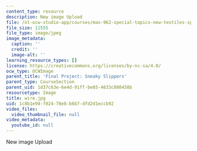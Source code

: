 ```yaml
---
content_type: resource
description: New image Upload
file: /ol-ocw-studio-app/courses/mas-962-special-topics-new-textiles-spring-2010/1c8b1e9df02478e8b6b7dfd2d1eccb92_wire.jpg
file_size: 11555
file_type: image/jpeg
image_metadata:
  caption: ''
  credit: ''
  image-alt: ''
learning_resource_types: []
license: https://creativecommons.org/licenses/by-nc-sa/4.0/
ocw_type: OCWImage
parent_title: 'Final Project: Sneaky Slippers'
parent_type: CourseSection
parent_uid: 1d37c63e-6e4d-91ff-be65-4633c880458b
resourcetype: Image
title: wire.jpg
uid: 1c8b1e9d-f024-78e8-b6b7-dfd2d1eccb92
video_files:
  video_thumbnail_file: null
video_metadata:
  youtube_id: null
---
```

New image Upload